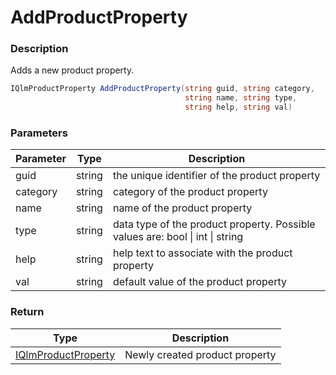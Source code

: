 # AddProductProperty

### Description

Adds a new product property.

```csharp
IQlmProductProperty AddProductProperty(string guid, string category, 
                                       string name, string type, 
                                       string help, string val)
```

### Parameters

| Parameter |  Type  | Description                                                                   |
| --------- | :----: | ----------------------------------------------------------------------------- |
| guid      | string | the unique identifier of the product property                                 |
| category  | string | category of the product property                                              |
| name      | string | name of the product property                                                  |
| type      | string | data type of the product property. Possible values are: bool \| int \| string |
| help      | string | help text to associate with the product property                              |
| val       | string | default value of the product property                                         |

### Return

| Type                                  | Description                    |
| ------------------------------------- | ------------------------------ |
| [IQlmProductProperty](doc:overview-7) | Newly created product property |
